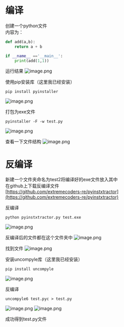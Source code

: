 
# 编译
创建一个python文件<br />内容为：
```python
def add(a,b):
    return a + b

if __name__ =='__main__':
    print(add(1,1))
```

运行结果
![image.png](./assets/1655796689540-ebf32fbf-e276-4a89-99f9-84894380e96f.png)

使用pip安装库（这里我已经安装）
```
pip install pyinstaller
```
![image.png](./assets/1655796697320-d3723584-065c-439e-9185-ac015b2ba8f6.png)

打包为exe文件
```
pyinstaller -F -w test.py
```
![image.png](./assets/1655796707175-5a8ca3dd-b64d-4e35-8414-101acfdad854.png)

查看一下文件结构
![image.png](./assets/1655796715780-acd6049e-eacb-4d4d-9ed5-15d7e80e4fec.png)


# 反编译
新建一个文件夹命名为test2将编译好的exe文件放入其中<br />在github上下载反编译文件<br />[https://github.com/extremecoders-re/pyinstxtractor](https://github.com/extremecoders-re/pyinstxtractor)

反编译
```
python pyinstxtractor.py test.exe
```
![image.png](./assets/1655796734319-22b3b789-b5e5-4986-961d-a3690c155084.png)

反编译后的文件都在这个文件夹中
![image.png](./assets/1655796743013-f1013684-e796-4783-979f-f0f4d399dd7a.png)

找到文件
![image.png](./assets/1655796749951-6bc8a9fe-e77d-4771-ac58-88727211eb5d.png)

安装uncompyle库（这里我已经安装）
```
pip install uncompyle
```
![image.png](./assets/1655796756340-fe1c2d02-61d8-4ea7-b312-33d67adc0257.png)

反编译
```
uncompyle6 test.pyc > test.py
```
![image.png](./assets/1655796764671-0292c7f1-adb6-4403-bcf5-36010e76a9a7.png)
![image.png](./assets/1655796770404-dd79dad4-46f7-4ffc-8f4d-e51b89ebe003.png)

成功得到test.py文件
